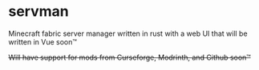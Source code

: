 # servman

Minecraft fabric server manager written in rust with a web UI that will be written in Vue soon™

~~Will have support for mods from Curseforge, Modrinth, and Github soon™~~
